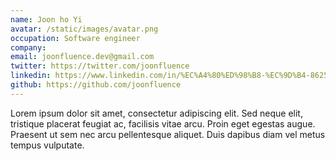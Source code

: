 ```yaml
---
name: Joon ho Yi
avatar: /static/images/avatar.png
occupation: Software engineer
company:
email: joonfluence.dev@gmail.com
twitter: https://twitter.com/joonfluence
linkedin: https://www.linkedin.com/in/%EC%A4%80%ED%98%B8-%EC%9D%B4-862585228
github: https://github.com/joonfluence
---
```


Lorem ipsum dolor sit amet, consectetur adipiscing elit. Sed neque elit, tristique placerat feugiat ac, facilisis vitae arcu. Proin eget egestas augue. Praesent ut sem nec arcu pellentesque aliquet. Duis dapibus diam vel metus tempus vulputate.
